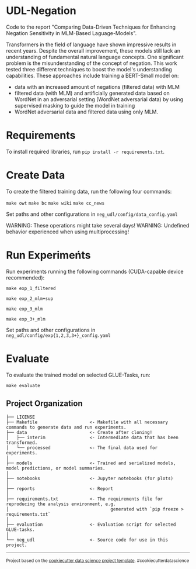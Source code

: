 UDL-Negation
==============================

Code to the report "Comparing Data-Driven Techniques for Enhancing Negation Sensitivity in MLM-Based Laguage-Models".

Transformers in the field of language have shown impressive results in recent years. Despite the overall improvement, these models still lack an understanding of fundamental natural language concepts. One significant problem is the misunderstanding of the concept of negation. This work tested three different techniques to boost the model's understanding capabilities. These approaches include training a BERT-Small model on:
 - data with an increased amount of negations (filtered data) with MLM
 - filtered data (with MLM) and artificially generated data based on WordNet in an adversarial setting (WordNet adversarial data) by using supervised masking to guide the model in training
 - WordNet adversarial data and filtered data using only MLM.

# Requirements

To install required libraries, run `pip install -r requirements.txt`.

# Create Data

To create the filtered training data, run the following four commands:

`make owt`
`make bc`
`make wiki`
`make cc_news`

Set paths and other configurations in `neg_udl/config/data_config.yaml`

WARNING: These operations might take several days!
WARNING: Undefined behavior experienced when using multiprocessing!

# Run Experimeńts

Run experiments running the following commands (CUDA-capable device recommended):

```make exp_1_filtered```

```make exp_2_mlm+sup```

```make exp_3_mlm```

```make exp_3+_mlm```

Set paths and other configurations in `neg_udl/config/exp{1,2,3,3+}_config.yaml`

# Evaluate

To evaluate the trained model on selected GLUE-Tasks, run:

`make evaluate`

Project Organization
------------

    ├── LICENSE
    ├── Makefile                    <- Makefile with all necessary commands to generate data and run experiments.
    ├── data                        <- Create after cloning!
    │   ├── interim                 <- Intermediate data that has been transformed.
    │   └── processed               <- The final data used for experiments.
    │
    ├── models                      <- Trained and serialized models, model predictions, or model summaries.
    │
    ├── notebooks                   <- Jupyter notebooks (for plots)
    │
    ├── reports                     <- Report
    │
    ├── requirements.txt            <- The requirements file for reproducing the analysis environment, e.g.
    │                                       generated with `pip freeze > requirements.txt`
    │
    ├── evaluation                  <- Evaluation script for selected GLUE-tasks.
    │
    └── neg_udl                     <- Source code for use in this project.


--------

<p><small>Project based on the <a target="_blank" href="https://drivendata.github.io/cookiecutter-data-science/">cookiecutter data science project template</a>. #cookiecutterdatascience</small></p>
